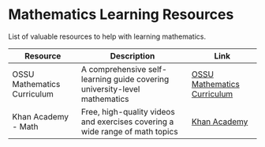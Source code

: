 # **Mathematics Learning Resources**

List of valuable resources to help with learning mathematics.

| **Resource**                                              | **Description**                                                                        | **Link**                                                               |
|-----------------------------------------------------------|----------------------------------------------------------------------------------------|------------------------------------------------------------------------|
| OSSU Mathematics Curriculum                               | A comprehensive self-learning guide covering university-level mathematics              | [OSSU Mathematics Curriculum](https://github.com/ossu/math)             |
| Khan Academy - Math                                       | Free, high-quality videos and exercises covering a wide range of math topics            | [Khan Academy](https://www.khanacademy.org/math)                        |
